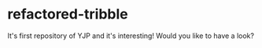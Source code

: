 # refactored-tribble
It's first repository of YJP and it's interesting! Would you like to have a look?
